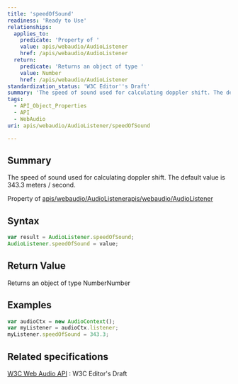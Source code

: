 ```yaml
---
title: 'speedOfSound'
readiness: 'Ready to Use'
relationships:
  applies_to:
    predicate: 'Property of '
    value: apis/webaudio/AudioListener
    href: /apis/webaudio/AudioListener
  return:
    predicate: 'Returns an object of type '
    value: Number
    href: /apis/webaudio/AudioListener
standardization_status: 'W3C Editor''s Draft'
summary: 'The speed of sound used for calculating doppler shift. The default value is 343.3 meters / second.'
tags:
  - API_Object_Properties
  - API
  - WebAudio
uri: apis/webaudio/AudioListener/speedOfSound

---
```

## Summary

The speed of sound used for calculating doppler shift. The default value is 343.3 meters / second.

Property of [apis/webaudio/AudioListener](/apis/webaudio/AudioListener)[apis/webaudio/AudioListener](/apis/webaudio/AudioListener)

## Syntax

``` js
var result = AudioListener.speedOfSound;
AudioListener.speedOfSound = value;
```

## Return Value

Returns an object of type NumberNumber

## Examples

``` js
var audioCtx = new AudioContext();
var myListener = audioCtx.listener;
myListener.speedOfSound = 343.3;
```

## Related specifications

[W3C Web Audio API](http://webaudio.github.io/web-audio-api/)
:   W3C Editor's Draft
